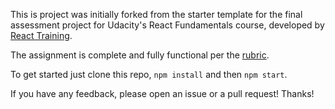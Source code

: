 This is project was initially forked from the starter template for the final assessment project for Udacity's React Fundamentals course, developed by [React Training](https://reacttraining.com).

The assignment is complete and fully functional per the [rubric](https://review.udacity.com/#!/rubrics/918/view).

To get started just clone this repo, `npm install` and then `npm start`.

If you have any feedback, please open an issue or a pull request! Thanks!

